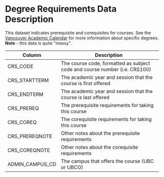 
# Degree Requirements Data Description

This dataset indicates prerequisite and corequisites for courses. See the [Vancouver Academic Calendar](http://www.calendar.ubc.ca/vancouver/index.cfm?tree=12,0,0,0) for more information about specific degrees. **Note** - this data is quite "messy". 

| Column | Description 
| ---------|----------
CRS_CODE | 	The course code, formatted as subject code and course number (i.e. CRS100)
CRS_STARTTERM | The academic year and session that the course is first offered 	
CRS_ENDTERM	| The academic year and session that the course is last offered
CRS_PREREQ | The prerequisite requirements for taking this course
CRS_COREQ | The corequisite requirements for taking this course
CRS_PREREQNOTE | Other notes about the prerequisite requirements	
CRS_COREQNOTE | Other notes about the corequisite requirements	
ADMIN_CAMPUS_CD | The campus that offers the course (UBC or UBCO)